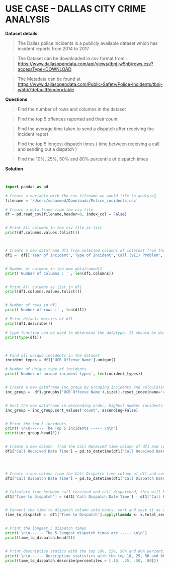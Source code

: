 # USE CASE – DALLAS CITY CRIME ANALYSIS


**Dataset details**

> The Dallas police incidents is a publicly available dataset which has incident reports from 2014 to 2017

> The Dataset can be downloaded in csv format from : https://www.dallasopendata.com/api/views/tbnj-w5hb/rows.csv?accessType=DOWNLOAD

> The Metadata can be found at https://www.dallasopendata.com/Public-Safety/Police-Incidents/tbnj-w5hb?defaultRender=table


**Questions**

> Find the number of rows and columns in the dataset

> Find the top 5 offences reported and their count

> Find the average time taken to send a dispatch after receiving the incident report

> Find the top 5 longest dispatch times ( time between receiving a call and sending out a dispatch )

> Find the 10%, 25%, 50% and 80% percentile of dispatch times


**Solution**

```Python


import pandas as pd

# Create a variable with the csv filename we would like to analyze
filename = '/Users/mohammed/Downloads/Police_incidents.csv'

# Create a data frame from the csv file
df = pd.read_csv(filename,header=0, index_col = False)


# Print All columns in the csv file as list
print(df.columns.values.tolist())



# Create a new dataframe df1 from selected columns of interest from the original df
df1 =  df[['Year of Incident','Type of Incident','Call (911) Problem','Type of Location','Type of Property','Incident Address','Zip Code','City','State','Date of Report','UCR Offense Name','Call Received Date Time','Call Dispatch Date Time']]


# Number of columns in the new dataframedf1
print('Number of Columns : ' , len(df1.columns))


# Print All columns as list in df1
print(df1.columns.values.tolist())


# Number of rows in df1
print('Number of rows :' , len(df1))

# Print default metrics of df1
print(df1.describe())

# type function can be used to determine the datatype. It should be dataframe
print(type(df1))



# Find all unique incidents in the dataset
incident_types = df1['UCR Offense Name'].unique()

# Number of Unique type of incidents
print('Number of unique incident types', len(incident_types))


# Create a new dataframe inc_group by Grouping incidents and calculating the number or size of each type of incident, rename the index to count
inc_group =  df1.groupby('UCR Offense Name').size().reset_index(name='count')


# Sort the new dataframe in descending order, highest number incidents first
inc_group = inc_group.sort_values('count', ascending=False)


# Print the top 5 incidents
print('\n\n------ The Top 5 incidents ----- \n\n')
print(inc_group.head(5))


# Create a new column  from the Call Received time column of df1 and convert strings into DateTime object
df1['Call Received Date Time'] = pd.to_datetime(df1['Call Received Date Time'])




# Create a new column from the Call Dispatch time column of df1 and convert strings into DateTime object
df1['Call Dispatch Date Time'] = pd.to_datetime(df1['Call Dispatch Date Time'])


# Calculate time between call received and call dispatched, this will be in days
df1['Time to Dispatch'] = (df1['Call Dispatch Date Time'] - df1['Call Received Date Time'])


# Convert the time to dispatch column into hours, sort and save it as a new series
time_to_dispatch =  df1['Time to Dispatch'].apply(lambda x: x.total_seconds()/60.0 / 60.0).sort_values(ascending=False)


# Print the longest 5 dispatch times
print('\n\n------ The 5 longest dispatch times are ----- \n\n')
print(time_to_dispatch.head(5))


# Print descriptive statics with the top 10%, 25%, 50% and 80% percentiles
print('\n\n------ Descriptive statistics with the top 10, 25, 50 and 80 percentiles ----- \n\n')
print(time_to_dispatch.describe(percentiles = [.10, .25, .50, .80]))


```

